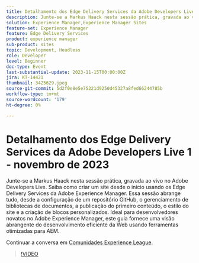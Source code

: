 ```yaml
---
title: Detalhamento dos Edge Delivery Services da Adobe Developers Live 1 - novembro de 2023
description: Junte-se a Markus Haack nesta sessão prática, gravada ao vivo no Adobe Developers Live. Saiba como criar um site desde o início usando os Edge Delivery Services da Adobe Experience Manager. Essa sessão abrange tudo, desde a configuração de um repositório GitHub, o gerenciamento de bibliotecas de documentos, a publicação do primeiro conteúdo, o estilo do site e a criação de blocos personalizados. Ideal para desenvolvedores novatos no Adobe Experience Manager, este guia fornece uma visão abrangente do desenvolvimento eficiente da Web usando ferramentas otimizadas para AEM.
solution: Experience Manager,Experience Manager Sites
feature-set: Experience Manager
feature: Edge Delivery Services
product: experience manager
sub-product: sites
topic: Development, Headless
role: Developer
level: Beginner
doc-type: Event
last-substantial-update: 2023-11-15T00:00:00Z
jira: KT-14421
thumbnail: 3425629.jpeg
source-git-commit: 5d2f0e8e5e75221d9250d45327a8fed66244785b
workflow-type: tm+mt
source-wordcount: '179'
ht-degree: 0%

---
```



# Detalhamento dos Edge Delivery Services da Adobe Developers Live 1 - novembro de 2023

Junte-se a Markus Haack nesta sessão prática, gravada ao vivo no Adobe Developers Live. Saiba como criar um site desde o início usando os Edge Delivery Services da Adobe Experience Manager. Essa sessão abrange tudo, desde a configuração de um repositório GitHub, o gerenciamento de bibliotecas de documentos, a publicação do primeiro conteúdo, o estilo do site e a criação de blocos personalizados. Ideal para desenvolvedores novatos no Adobe Experience Manager, este guia fornece uma visão abrangente do desenvolvimento eficiente da Web usando ferramentas otimizadas para AEM.

Continuar a conversa em [Comunidades Experience League](https://adobe.ly/3Q82EUF).

>[!VIDEO](https://video.tv.adobe.com/v/3425629/?learn=on)

